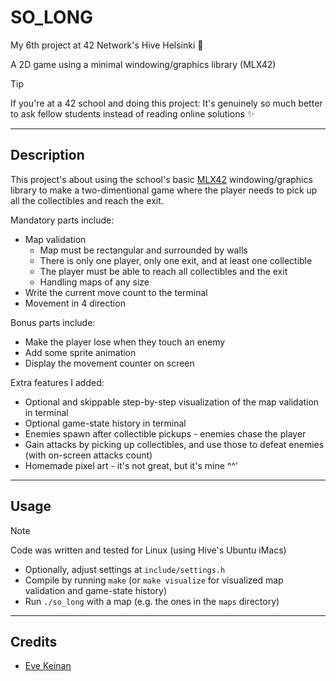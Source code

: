 # SO_LONG

My 6th project at 42 Network's Hive Helsinki 🐝

A 2D game using a minimal windowing/graphics library (MLX42)

> [!TIP]
> If you're at a 42 school and doing this project: It's genuinely so much better to ask fellow students instead of reading online solutions ✨

---

## Description

This project's about using the school's basic [MLX42](https://github.com/codam-coding-college/MLX42) windowing/graphics library to make a two-dimentional game where the player needs to pick up all the collectibles and reach the exit.

Mandatory parts include:
- Map validation
	- Map must be rectangular and surrounded by walls
	- There is only one player, only one exit, and at least one collectible
	- The player must be able to reach all collectibles and the exit
	- Handling maps of any size
- Write the current move count to the terminal
- Movement in 4 direction

Bonus parts include:
- Make the player lose when they touch an enemy
- Add some sprite animation
- Display the movement counter on screen

Extra features I added:
- Optional and skippable step-by-step visualization of the map validation in terminal
- Optional game-state history in terminal
- Enemies spawn after collectible pickups - enemies chase the player
- Gain attacks by picking up collectibles, and use those to defeat enemies (with on-screen attacks count)
- Homemade pixel art - it's not great, but it's mine ^^'

---

## Usage

> [!NOTE]
> Code was written and tested for Linux (using Hive's Ubuntu iMacs)

- Optionally, adjust settings at `include/settings.h`
- Compile by running `make` (or `make visualize` for visualized map validation and game-state history)
- Run `./so_long` with a map (e.g. the ones in the `maps` directory)

---

## Credits

- [Eve Keinan](https://github.com/EvAvKein)
